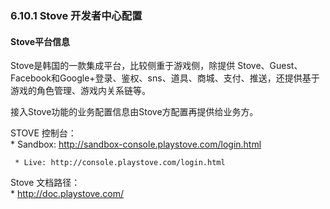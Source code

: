 ### 6.10.1 Stove 开发者中心配置

#### Stove平台信息

Stove是韩国的一款集成平台，比较侧重于游戏侧，除提供 Stove、Guest、Facebook和Google+登录、鉴权、sns、道具、商城、支付、推送，还提供基于游戏的角色管理、游戏内关系链等。       

接入Stove功能的业务配置信息由Stove方配置再提供给业务方。    
     
STOVE 控制台：    
     * Sandbox: http://sandbox-console.playstove.com/login.html    

     * Live: http://console.playstove.com/login.html
       
Stove 文档路径：    
    * http://doc.playstove.com/